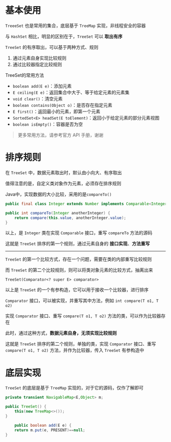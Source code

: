 # 基本使用

`TreeeSet` 也是常用的集合，底层基于 `TreeMap` 实现，非线程安全的容器

与 `HashSet` 相比，明显的区别在于，`TreeSet` 可以 **取出有序**

`TreeSet` 的有序取出，可以基于两种方式、规则

1. 通过元素自身实现比较规则
2. 通过比较器指定比较规则

TreeSet的常用方法

- `boolean add(E e)`：添加元素
- `E ceiling(E e)`：返回集合中大于、等于给定元素的元素集
- `void clear()`：清空元素
- `boolean contains(Object o)`：是否存在指定元素
- `E first()`：返回最小的元素，即第一个元素
- `SortedSet<E> headSet(E toElement)`：返回小于给定元素的部分元素视图
- `boolean isEmpty()`：容器是否为空

> 更多常用方法，请参考官方 API 手册，谢谢

# 排序规则

在 `TreeSet` 中，数据元素取出时，默认由小向大、有序取出

值得注意的是，自定义类对象作为元素，必须存在排序规则

Java中，实现数据的大小比较，采用的是`compareTo()`

```java
public final class Integer extends Number implements Comparable<Integer> {}

public int compareTo(Integer anotherInteger) {
	return compare(this.value, anotherInteger.value);
}
```

以上，是 `Integer` 类在实现 `Comparable` 接口，重写 `compareTo` 方法的源码

这就是 `TreeSet` 排序的第一个规则，通过元素自身的 **接口实现**、**方法重写**

---

`TreeSet` 的第一个比较方式，存在一个问题，需要在类的内部重写比较规则

而 `TreeSet` 的第二个比较规则，则可以将类对象元素的比较方式，抽离出来

`TreeSet(Comparator<? super E> comparator>`

以上是 `TreeSet` 的一个有参构造，它可以用于接收一个比较器，进行排序

`Comparator` 接口，可以被实现，并重写其中方法，例如 `int compare(T o1, T o2)`

实现 `Comparator` 接口、重写 `compare(T o1, T o2)` 方法的类，可以作为比较器存在

此时，通过这种方式，**数据元素自身，无须实现比较规则**

这就是 `TreeSet` 排序的第二个规则，单独的类，实现 `Comparator` 接口、重写 `compare(T o1, T o2)` 方法，并作为比较器，传入 `TreeSet` 有参构造中

# 底层实现

`TreeSet` 的底层是基于 `TreeMap` 实现的，对于它的源码，仅作了解即可

```java
private transient NavigableMap<E,Object> m;

public TreeSet() {
	this(new TreeMap<>());
}

	public boolean add(E e) {
	return m.put(e, PRESENT)==null;
}
```